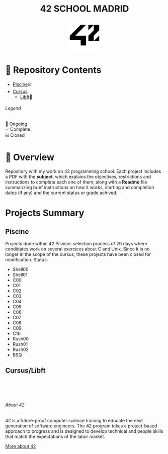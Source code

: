 # <h1 align="center">42 SCHOOL MADRID</h1>
<p align="center">
<a href="https://www.42madrid.com/"><img src="Resources/42_Logo.png" alt="42 Logo" width="100"  class="centerImage"/></a>
</p>



# :dart: Repository Contents
* [Piscine](Piscine/):ballot_box_with_check:
* [Cursus](Cursus/)
  * [Libft](Cursus/Libft):black_square_button:
###### Legend
:black_square_button: Ongoing<br />
:white_check_mark: Complete<br />
:ballot_box_with_check: Closed

# 📌 Overview
Repository with my work on 42 programming school. 
Each project includes a PDF with the **subject**, which explains the objectives, restrictions and instructions to complete each one of them; along with a **Readme** file summarizing brief instructions on how it works, starting and completion dates (if any) and the current status or grade achived.

# Projects Summary

## Piscine
Projects done within 42 Pisnice: selection process of 26 days where condidates work on several exercices about C and Unix.
Since it is no longer in the scope of the cursus, these projects have been closed for modification.
Status:
- Shell00
- Shell01
- C00
- C01
- C02
- C03
- C04
- C05
- C06
- C07
- C08
- C09
- C10
- Rush00
- Rush01
- Rush02
- BSQ


## Cursus/Libft

<br>
<br>
<br>

###### About 42
42 is a future-proof computer science training to educate the next generation of software engineers. The 42 program takes a project-based approach to progress and is designed to develop technical and people skills that match the expectations of the labor market.

<a href="https://42.fr/en/homepage/">More about 42</a>
